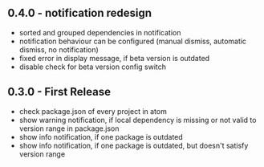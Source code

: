 ## 0.4.0 - notification redesign
* sorted and grouped dependencies in notification
* notification behaviour can be configured (manual dismiss, automatic dismiss, no notification)
* fixed error in display message, if beta version is outdated
* disable check for beta version config switch

## 0.3.0 - First Release
* check package.json of every project in atom
* show warning notification, if local dependency is missing or not valid to version range in package.json
* show info notification, if one package is outdated
* show info notification, if one package is outdated, but doesn't satisfy version range
